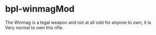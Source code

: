# bpl-winmagMod
The Winmag is a legal weapon and not at all odd for anyone to own, it is Very normal to own this rifle.

